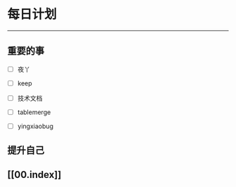 
# 每日计划
---
## 重要的事

- [ ]    夜丫
- [ ]   keep
- [ ] 技术文档
- [ ] tablemerge
- [ ] yingxiaobug



## 提升自己

  



## [[00.index]]










